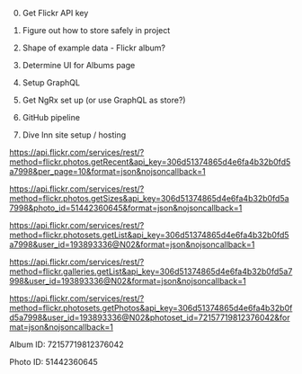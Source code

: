 0. Get Flickr API key
0. Figure out how to store safely in project
0. Shape of example data - Flickr album?
0. Determine UI for Albums page
0. Setup GraphQL
0. Get NgRx set up (or use GraphQL as store?)


0. GitHub pipeline
0. Dive Inn site setup / hosting




https://api.flickr.com/services/rest/?method=flickr.photos.getRecent&api_key=306d51374865d4e6fa4b32b0fd5a7998&per_page=10&format=json&nojsoncallback=1

https://api.flickr.com/services/rest/?method=flickr.photos.getSizes&api_key=306d51374865d4e6fa4b32b0fd5a7998&photo_id=51442360645&format=json&nojsoncallback=1

https://api.flickr.com/services/rest/?method=flickr.photosets.getList&api_key=306d51374865d4e6fa4b32b0fd5a7998&user_id=193893336@N02&format=json&nojsoncallback=1

https://api.flickr.com/services/rest/?method=flickr.galleries.getList&api_key=306d51374865d4e6fa4b32b0fd5a7998&user_id=193893336@N02&format=json&nojsoncallback=1

https://api.flickr.com/services/rest/?method=flickr.photosets.getPhotos&api_key=306d51374865d4e6fa4b32b0fd5a7998&user_id=193893336@N02&photoset_id=72157719812376042&format=json&nojsoncallback=1

Album ID: 72157719812376042

Photo ID: 51442360645